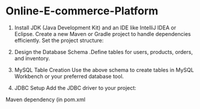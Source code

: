 # Online-E-commerce-Platform
1. Install JDK (Java Development Kit) and an IDE like IntelliJ IDEA or Eclipse.
Create a new Maven or Gradle project to handle dependencies efficiently.
Set the project structure:

2. Design the Database Schema
  .Define tables for users, products, orders, and inventory.

3. MySQL Table Creation
Use the above schema to create tables in MySQL Workbench or your preferred database tool.
4. JDBC Setup
Add the JDBC driver to your project:

Maven dependency (in pom.xml
